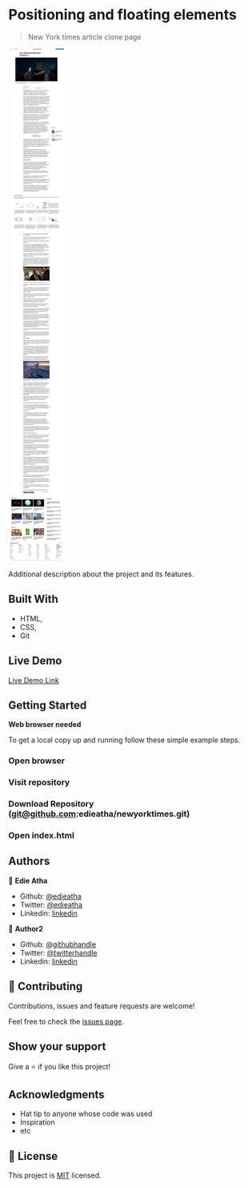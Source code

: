 # Positioning and floating elements

> New York times article clone page

![screenshot](./newyorktimes.jpg)

Additional description about the project and its features.

## Built With

- HTML,
- CSS,
- Git

## Live Demo

[Live Demo Link](https://livedemo.com)


## Getting Started

**Web browser needed**

To get a local copy up and running follow these simple example steps.

### Open browser

### Visit repository

### Download Repository (git@github.com:edieatha/newyorktimes.git)

### Open index.html




## Authors

👤 **Edie Atha**

- Github: [@edieatha](https://github.com/edieatha)
- Twitter: [@edieatha](https://twitter.com/edieatha)
- Linkedin: [linkedin](https://www.linkedin.com/in/edieatha/)


👤 **Author2**

- Github: [@githubhandle](https://github.com/gabrie-lhilarion)
- Twitter: [@twitterhandle](https://twitter.com/gabrieldeman)
- Linkedin: [linkedin](https://linkedin.com/gabrieldeman)

## 🤝 Contributing

Contributions, issues and feature requests are welcome!

Feel free to check the [issues page](https://github.com/edieatha/newyorktimes/issues).

## Show your support

Give a ⭐️ if you like this project!

## Acknowledgments

- Hat tip to anyone whose code was used
- Inspiration
- etc

## 📝 License

This project is [MIT](lic.url) licensed.
